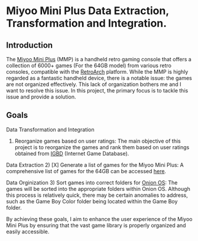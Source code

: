 # Miyoo Mini Plus Data Extraction, Transformation and Integration.
## Introduction
The [Miyoo Mini Plus](https://www.keepretro.com/products/miyoo-mini-plus) (MMP) is a handheld retro gaming console that offers a collection of 6000+ games (For the 64GB model) from various retro consoles, compatible with the [RetroArch](https://www.retroarch.com/) platform. While the MMP is highly regarded as a fantastic handheld device, there is a notable issue: the games are not organized effectively. This lack of organization bothers me and I want to resolve this issue. In this project, the primary focus is to tackle this issue and provide a solution.

## Goals
Data Transformation and Integration
1) Reorganize games based on user ratings:
The main objective of this project is to reorganize the games and rank them based on user ratings obtained from [IGBD](https://www.igdb.com/) (Internet Game Database).

Data Extraction
2) [X] Generate a list of games for the Miyoo Mini Plus:
A comprehensive list of games for the 64GB can be accessed [here](https://view.officeapps.live.com/op/view.aspx?src=https%3A%2F%2Fraw.githubusercontent.com%2FPaul-M-K%2FmmpDataExtraction%2Fmaster%2Fparsed_data.xlsx&wdOrigin=BROWSELINK).

Data Orginization
3) Sort games into correct folders for [Onion OS](https://github.com/OnionUI/Onion):
The games will be sorted into the appropriate folders within Onion OS. Although this process is relatively quick, there may be certain anomalies to address, such as the Game Boy Color folder being located within the Game Boy folder.

By achieving these goals, I aim to enhance the user experience of the Miyoo Mini Plus by ensuring that the vast game library is properly organized and easily accessible.
